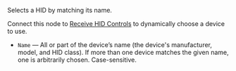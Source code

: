 Selects a HID by matching its name.

Connect this node to [Receive HID Controls](vuo-node://vuo.hid.receive) to dynamically choose a device to use.

   - `Name` — All or part of the device’s name (the device's manufacturer, model, and HID class).  If more than one device matches the given name, one is arbitrarily chosen.  Case-sensitive.
